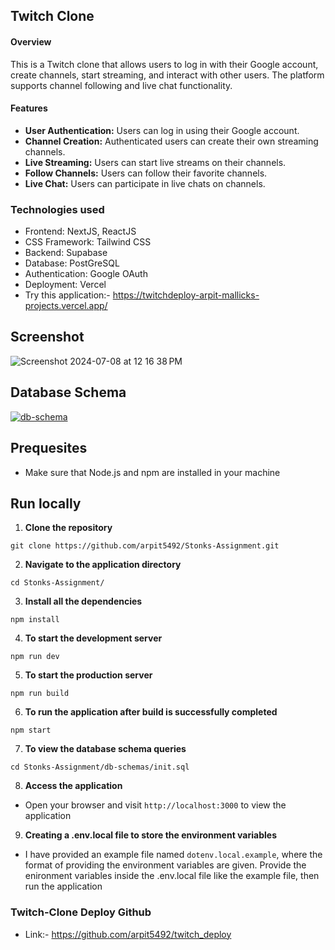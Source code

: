 ## Twitch Clone

#### Overview

This is a Twitch clone that allows users to log in with their Google account, create channels, start streaming, and interact with other users. The platform supports channel following and live chat functionality.

#### Features

- **User Authentication:** Users can log in using their Google account.
- **Channel Creation:** Authenticated users can create their own streaming channels.
- **Live Streaming:** Users can start live streams on their channels.
- **Follow Channels:** Users can follow their favorite channels.
- **Live Chat:** Users can participate in live chats on channels.

### Technologies used

- Frontend: NextJS, ReactJS
- CSS Framework: Tailwind CSS
- Backend: Supabase
- Database: PostGreSQL
- Authentication: Google OAuth
- Deployment: Vercel
- Try this application:- https://twitchdeploy-arpit-mallicks-projects.vercel.app/

## Screenshot

![Screenshot 2024-07-08 at 12 16 38 PM](https://github.com/arpit5492/Twitch-Clone/assets/48523103/d1d03331-d10c-4a25-b360-9df968a0f3bf)

## Database Schema

<a href="https://dbdiagram.io/d/66865f299939893dae06cee7" target="_blank">
    <img src="https://github.com/arpit5492/Stonks-Assignment/assets/48523103/ad531656-7827-4af3-9df6-a6c13fba081c" alt="db-schema">
</a>

## Prequesites

- Make sure that Node.js and npm are installed in your machine

## Run locally

1. **Clone the repository**

```
git clone https://github.com/arpit5492/Stonks-Assignment.git
```

2. **Navigate to the application directory**

```
cd Stonks-Assignment/
```

3. **Install all the dependencies**

```
npm install
```

4. **To start the development server**

```
npm run dev
```

5. **To start the production server**

```
npm run build
```

6. **To run the application after build is successfully completed**

```
npm start
```

7. **To view the database schema queries**

```
cd Stonks-Assignment/db-schemas/init.sql
```

8. **Access the application**

- Open your browser and visit `http://localhost:3000` to view the application

9. **Creating a .env.local file to store the environment variables**

- I have provided an example file named `dotenv.local.example`, where the format of providing the environment variables are given. Provide the enironment variables inside the .env.local file like the example file, then run the application

### Twitch-Clone Deploy Github

- Link:- https://github.com/arpit5492/twitch_deploy
